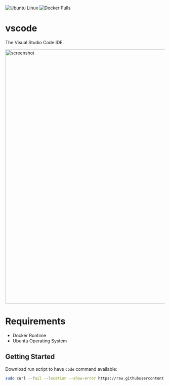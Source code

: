 ![Ubuntu Linux](https://img.shields.io/badge/tested-ubuntu-green.svg) ![Docker Pulls](https://img.shields.io/docker/pulls/suckowbiz/code.svg)

# vscode

The Visual Studio Code IDE.

<img src="https://code.visualstudio.com/opengraphimg/opengraph-home.png" alt="screenshot" width="800" />

# Requirements

- Docker Runtime
- Ubuntu Operating System

## Getting Started

Download run script to have `code` command available:

```bash
sudo curl --fail --location --show-error https://raw.githubusercontent.com/suckowbiz/dockerside/master/code/code -o /usr/local/bin/code && sudo chmod +x /usr/local/bin/code
```